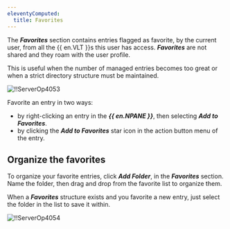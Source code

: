 ```yaml
---
eleventyComputed:
  title: Favorites
---
```

The ***Favorites*** section contains entries flagged as favorite, by the current user, from all the {{ en.VLT }}s this user has access. ***Favorites*** are not shared and they roam with the user profile.  

This is useful when the number of managed entries becomes too great or when a strict directory structure must be maintained.  

![!!ServerOp4053](https://webdevolutions.azureedge.net/docs/en/server/ServerOp4053.png)  

Favorite an entry in two ways:  

* by right-clicking an entry in the ***{{ en.NPANE }}***, then selecting ***Add to Favorites***. 
* by clicking the ***Add to Favorites*** star icon in the action button menu of the entry.  

## Organize the favorites 
To organize your favorite entries, click ***Add Folder***, in the ***Favorites*** section. Name the folder, then drag and drop from the favorite list to organize them.  

When a ***Favorites*** structure exists and you favorite a new entry, just select the folder in the list to save it within.  

![!!ServerOp4054](https://webdevolutions.azureedge.net/docs/en/server/ServerOp4054.png) 
